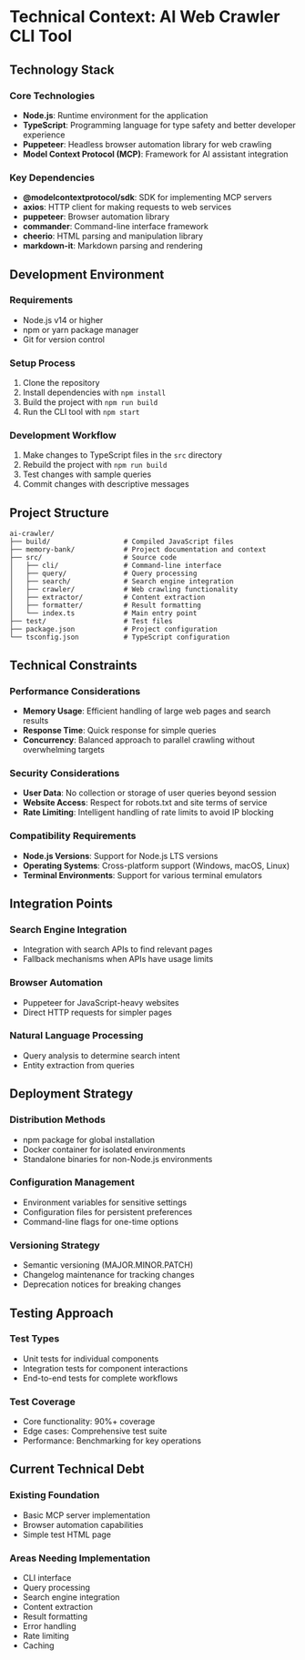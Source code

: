 # Technical Context: AI Web Crawler CLI Tool

## Technology Stack

### Core Technologies
- **Node.js**: Runtime environment for the application
- **TypeScript**: Programming language for type safety and better developer experience
- **Puppeteer**: Headless browser automation library for web crawling
- **Model Context Protocol (MCP)**: Framework for AI assistant integration

### Key Dependencies
- **@modelcontextprotocol/sdk**: SDK for implementing MCP servers
- **axios**: HTTP client for making requests to web services
- **puppeteer**: Browser automation library
- **commander**: Command-line interface framework
- **cheerio**: HTML parsing and manipulation library
- **markdown-it**: Markdown parsing and rendering

## Development Environment

### Requirements
- Node.js v14 or higher
- npm or yarn package manager
- Git for version control

### Setup Process
1. Clone the repository
2. Install dependencies with `npm install`
3. Build the project with `npm run build`
4. Run the CLI tool with `npm start`

### Development Workflow
1. Make changes to TypeScript files in the `src` directory
2. Rebuild the project with `npm run build`
3. Test changes with sample queries
4. Commit changes with descriptive messages

## Project Structure

```
ai-crawler/
├── build/                  # Compiled JavaScript files
├── memory-bank/            # Project documentation and context
├── src/                    # Source code
│   ├── cli/                # Command-line interface
│   ├── query/              # Query processing
│   ├── search/             # Search engine integration
│   ├── crawler/            # Web crawling functionality
│   ├── extractor/          # Content extraction
│   ├── formatter/          # Result formatting
│   └── index.ts            # Main entry point
├── test/                   # Test files
├── package.json            # Project configuration
└── tsconfig.json           # TypeScript configuration
```

## Technical Constraints

### Performance Considerations
- **Memory Usage**: Efficient handling of large web pages and search results
- **Response Time**: Quick response for simple queries
- **Concurrency**: Balanced approach to parallel crawling without overwhelming targets

### Security Considerations
- **User Data**: No collection or storage of user queries beyond session
- **Website Access**: Respect for robots.txt and site terms of service
- **Rate Limiting**: Intelligent handling of rate limits to avoid IP blocking

### Compatibility Requirements
- **Node.js Versions**: Support for Node.js LTS versions
- **Operating Systems**: Cross-platform support (Windows, macOS, Linux)
- **Terminal Environments**: Support for various terminal emulators

## Integration Points

### Search Engine Integration
- Integration with search APIs to find relevant pages
- Fallback mechanisms when APIs have usage limits

### Browser Automation
- Puppeteer for JavaScript-heavy websites
- Direct HTTP requests for simpler pages

### Natural Language Processing
- Query analysis to determine search intent
- Entity extraction from queries

## Deployment Strategy

### Distribution Methods
- npm package for global installation
- Docker container for isolated environments
- Standalone binaries for non-Node.js environments

### Configuration Management
- Environment variables for sensitive settings
- Configuration files for persistent preferences
- Command-line flags for one-time options

### Versioning Strategy
- Semantic versioning (MAJOR.MINOR.PATCH)
- Changelog maintenance for tracking changes
- Deprecation notices for breaking changes

## Testing Approach

### Test Types
- Unit tests for individual components
- Integration tests for component interactions
- End-to-end tests for complete workflows

### Test Coverage
- Core functionality: 90%+ coverage
- Edge cases: Comprehensive test suite
- Performance: Benchmarking for key operations

## Current Technical Debt

### Existing Foundation
- Basic MCP server implementation
- Browser automation capabilities
- Simple test HTML page

### Areas Needing Implementation
- CLI interface
- Query processing
- Search engine integration
- Content extraction
- Result formatting
- Error handling
- Rate limiting
- Caching
